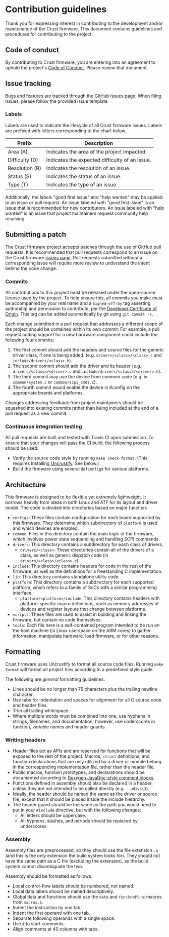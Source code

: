 # Contribution guidelines

Thank you for expressing interest in contributing to the development and/or
maintenance of the Crust firmware. This document contains guidelines and
procedures for contributing to the project.

## Code of conduct

By contributing to Crust firmware, you are entering into an agreement to uphold
the project's [Code of Conduct][conduct]. Please review that document.

## Issue tracking

Bugs and features are tracked through the GitHub [issues page][issues]. When
filing issues, please follow the provided issue template.

### Labels

Labels are used to indicate the lifecycle of all Crust firmware issues. Labels
are prefixed with letters corresponding to the chart below.

| Prefix           | Description
|------------------|-----------------------------------------------------------
| Area (A)         | Indicates the area of the project impacted.
| Difficulty (D)   | Indicates the expected difficulty of an issue.
| Resolution (R)   | Indicates the resolution of an issue.
| Status (S)       | Indicates the status of an issue.
| Type (T)         | Indicates the type of an issue.

Additionally, the labels "good first issue" and "help wanted" may be applied to
an issue or pull request. An issue labeled with "good first issue" is an issue
that is recommended for new contributors. An issue labeled with "help wanted"
is an issue that project maintainers request community help resolving.

## Submitting a patch

The Crust firmware project accepts patches through the use of GitHub pull
requests. It is recommended that pull requests correspond to an issue on the
Crust firmware [issues page][issues]. Pull requests submitted _without_ a
corresponding issue will require more review to understand the intent behind
the code change.

### Commits

All contributions to this project must be released under the open-source
license used by the project. To help ensure this, all commits you make must be
accompanied by your real name and a `Signed-off-by` tag asserting authorship
and permission to contribute, per the [Developer Certificate of Origin][dco].
This tag can be added automatically by git using `git commit -s`.

Each change submitted in a pull request that addresses a different scope of the
project should be contained within its own commit. For example, a pull request
adding support for a new hardware component could include the following four
commits:

1. The first commit should add the headers and source files for the generic
   driver class, if one is being added. (e.g. `drivers/<class>/<class>.c` and
   `include/drivers/<class>.h`).
2. The second commit should add the driver and its header (e.g.
   `drivers/<class>/<driver>.c` and `include/drivers/<class>/<driver>.h`).
3. The third commit may use the device from common code (e.g. in
   `common/system.c` or `common/scpi_cmds.c`).
4. The fourth commit would enable the device in Kconfig on the appropriate
   boards and platforms.

Changes addressing feedback from project maintainers should be squashed into
existing commits rather than being included at the end of a pull request as a
new commit.

### Continuous integration testing

All pull requests are built and tested with Travis CI upon submission. To
ensure that your changes will pass the CI build, the following process should
be used:

- Verify the source code style by running `make check-format`. (This requires
  installing [Uncrustify][uncrustify]. See below.)
- Build the firmware using several `defconfig`s for various platforms.

## Architecture

This firmware is designed to be flexible yet extremely lightweight. It borrows
heavily from ideas in both Linux and ATF for its layout and driver model. The
code is divided into directories based on major function:

- `configs`: These files contain configuration for each board supported by this
  firmware. They determine which subdirectory of `platform` is used and which
  devices are enabled.
- `common`: Files in this directory contain the main logic of the firmware,
  which involves power state sequencing and handling SCPI commands.
- `drivers`: This directory contains a subdirectory for each class of drivers.
  - `drivers/<class>`: These directories contain all of the drivers of a class,
    as well as generic dispatch code (in `drivers/<class>/<class>.c`).
- `include`: This directory contains headers for code in the rest of the
  firmware, as well as the definitions for a freestanding C implementation.
- `lib`: This directory contains standalone utility code.
- `platform`: This directory contains a subdirectory for each supported
  platform, which refers to a family of SoCs with a similar programming
  interface.
  - `platform/<platform>/include`: This directory contains headers with
    platform-specific macro definitions, such as memory addresses of devices
    and register layouts that change between platforms.
- `scripts`: These files are used to assist in building and linking the
  firmware, but contain no code themselves.
- `tools`: Each file here is a self-contained program intended to be run on the
  host machine (in Linux userspace on the ARM cores) to gather information,
  manipulate hardware, load firmware, or for other reasons.

## Formatting

Crust firmware uses Uncrustify to format all source code files. Running `make
format` will format all project files according to a predefined style guide.

The following are _general_ formatting guidelines:
- Lines should be no longer than 79 characters plus the trailing newline
  character.
- Use tabs for indentation and spaces for alignment for all C source code and
  header files.
- Trim all trailing whitespace.
- Where multiple words must be combined into one, use hyphens in strings,
  filenames, and documentation; however, use underscores in function, variable
  names and header guards.

### Writing headers

- Header files act as APIs and are reserved for functions that will be
  exposed to the rest of the project. Macros, `struct` definitions, and
  function declarations that are only utilized by a driver or module belong in
  the corresponding implementation file, rather than the header file.
- Public macros, function prototypes, and declarations should be documented
  according to [Doxygen JavaDoc-style comment blocks][doxygen].
- Functions defined in assembly should also be declared in a header, unless
  they are not intended to be called directly (e.g. `__udivsi3`).
- Ideally, the header should be named the same as the driver or source file,
  except that it should be placed inside the include hierarchy.
- The header guard should be the same as the path you would need to put in your
  `#include` directive, but with the following changes:
  - All letters should be uppercase.
  - All hyphens, slashes, and periods should be replaced by underscores.

### Assembly

Assembly files are preprocessed, so they should use the file extension `.S`
(and this is the only extension the build system looks for). They should not
have the same path as a C file (excluding the extension), as the build system
cannot disambiguate the two.

Assembly should be formatted as follows:
- Local control-flow labels should be numbered, not named.
- Local data labels should be named descriptively.
- Global data and functions should use the `data` and `func`/`endfunc` macros
  from `macros.S`.
- Indent the instruction by one tab.
- Indent the first operand with one tab.
- Separate following operands with a single space.
- Use `#` to start comments.
- Align comments at 40 columns with tabs.

[conduct]: docs/code_of_conduct.md
[dco]: https://developercertificate.org
[doxygen]: https://www.stack.nl/~dimitri/doxygen/manual/docblocks.html
[issues]: https://github.com/crust-firmware/crust/issues
[uncrustify]: https://github.com/uncrustify/uncrustify
